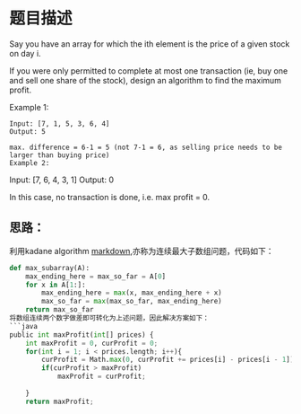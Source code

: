 题目描述
===
Say you have an array for which the ith element is the price of a given stock on day i.

If you were only permitted to complete at most one transaction (ie, buy one and sell one share of the stock), design an algorithm to find the maximum profit.

Example 1:
```
Input: [7, 1, 5, 3, 6, 4]
Output: 5

max. difference = 6-1 = 5 (not 7-1 = 6, as selling price needs to be larger than buying price)
Example 2:
```
Input: [7, 6, 4, 3, 1]
Output: 0

In this case, no transaction is done, i.e. max profit = 0.

思路：
---
利用kadane algorithm [markdown](https://en.wikipedia.org/wiki/Maximum_subarray_problem),亦称为连续最大子数组问题，代码如下：
```python
def max_subarray(A):
    max_ending_here = max_so_far = A[0]
    for x in A[1:]:
        max_ending_here = max(x, max_ending_here + x)
        max_so_far = max(max_so_far, max_ending_here)
    return max_so_far
将数组连续两个数字做差即可转化为上述问题，因此解决方案如下：
```java
public int maxProfit(int[] prices) {
	int maxProfit = 0, curProfit = 0;
	for(int i = 1; i < prices.length; i++){
		curProfit = Math.max(0, curProfit += prices[i] - prices[i - 1]);
		if(curProfit > maxProfit)
			maxProfit = curProfit;
			
	}
	return maxProfit;
